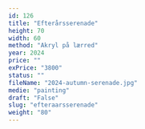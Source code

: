 ```yaml
---
id: 126
title: "Efterårsserenade"
height: 70
width: 60
method: "Akryl på lærred"
year: 2024
price: ""
exPrice: "3800"
status: ""
fileName: "2024-autumn-serenade.jpg"
medie: "painting"
draft: "False"
slug: "efteraarsserenade"
weight: "80"
---
```

